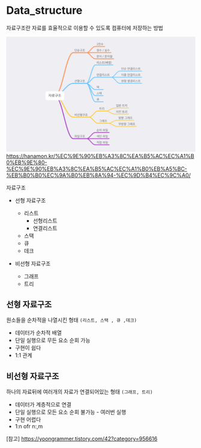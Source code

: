 Data_structure
===
자료구조란 자료를 효율적으로 이용할 수 있도록 컴퓨터에 저장하는 방법

 ![자료구조](./img/자료구조.png)
 https://hanamon.kr/%EC%9E%90%EB%A3%8C%EA%B5%AC%EC%A1%B0%EB%9E%80-%EC%9E%90%EB%A3%8C%EA%B5%AC%EC%A1%B0%EB%A5%BC-%EB%B0%B0%EC%9A%B0%EB%8A%94-%EC%9D%B4%EC%9C%A0/

자료구조

- 선형 자료구조

  - 리스트
    - 선형리스트
    - 연결리스트
  - 스택
  - 큐
  - 데크
- 비선형 자료구조

  - 그래프
  - 트리

## 선형 자료구조
원소들을 순차적을 나열시킨 형태 ` (리스트, 스택 , 큐 ,데크) `
- 데이터가 순차적 배열
- 단일 실행으로 무든 요소 순회 가능
- 구현이 쉽다
- 1:1 관계

## 비선형 자료구조
하나의 자료뒤에 여러개의 자료가 연결되어있는 형태 `(그래프, 트리)`
- 데이터가 계층적으로 연결
- 단일 실행으로 모든 요소 순회 불가능 - 여러번 실행
- 구현 어렵다
- 1:n ofr n:,m


[참고]
https://yoongrammer.tistory.com/42?category=956616
